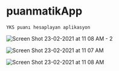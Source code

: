 # puanmatikApp
``YKS puanı hesaplayan aplikasyon``

![Screen Shot 23-02-2021 at 11 08 AM - 2](https://user-images.githubusercontent.com/49093196/108816790-dfe1f000-75c7-11eb-9559-85ec745ec1f2.png)

![Screen Shot 23-02-2021 at 11 07 AM](https://user-images.githubusercontent.com/49093196/108816792-e07a8680-75c7-11eb-98d9-36b0395ef91c.png)

![Screen Shot 23-02-2021 at 11 08 AM](https://user-images.githubusercontent.com/49093196/108816793-e07a8680-75c7-11eb-94fc-4050b45661a0.png)
